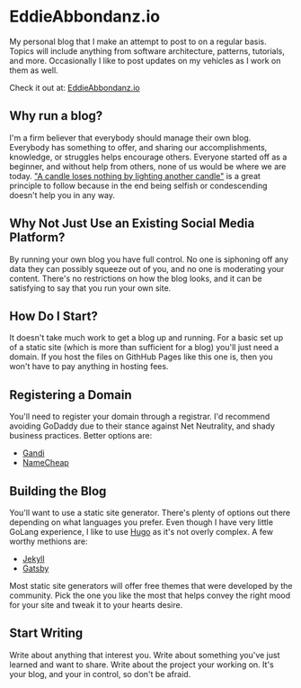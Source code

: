 # EddieAbbondanz.io

My personal blog that I make an attempt to post to on a regular basis. Topics will include anything from software architecture, patterns, tutorials, and more. Occasionally I like to post updates on my vehicles as I work on them as well.

Check it out at: [EddieAbbondanz.io](eddieabbondanz.io)

## Why run a blog?

I'm a firm believer that everybody should manage their own blog. Everybody has something to offer, and sharing our accomplishments, knowledge, or struggles helps encourage others. Everyone started off as a beginner, and without help from others, none of us would be where we are today. ["A candle loses nothing by lighting another candle"](http://stephaniehurlburt.com/blog/2017/8/4/a-candle-loses-nothing-by-lighting-another-candle) is a great principle to follow because in the end being selfish or condescending doesn't help you in any way.

## Why Not Just Use an Existing Social Media Platform?

By running your own blog you have full control. No one is siphoning off any data they can possibly squeeze out of you, and no one is moderating your content. There's no restrictions on how the blog looks, and it can be satisfying to say that you run your own site.

## How Do I Start?

It doesn't take much work to get a blog up and running. For a basic set up of a static site (which is more than sufficient for a blog) you'll just need a domain. If you host the files on GithHub Pages like this one is, then you won't have to pay anything in hosting fees. 

## Registering a Domain

You'll need to register your domain through a registrar. I'd recommend avoiding GoDaddy due to their stance against Net Neutrality, and shady business practices. Better options are:

* [Gandi](https://www.gandi.net/en)
* [NameCheap](https://www.namecheap.com/)

## Building the Blog

You'll want to use a static site generator. There's plenty of options out there depending on what languages you prefer. Even though I have very little GoLang experience, I like to use [Hugo](https://gohugo.io/) as it's not overly complex. A few worthy methions are:

* [Jekyll](https://jekyllrb.com/)
* [Gatsby](https://www.gatsbyjs.org/)

Most static site generators will offer free themes that were developed by the community. Pick the one you like the most that helps convey the right mood for your site and tweak it to your hearts desire.

## Start Writing

Write about anything that interest you. Write about something you've just learned and want to share. Write about the project your working on. It's your blog, and your in control, so don't be afraid.
